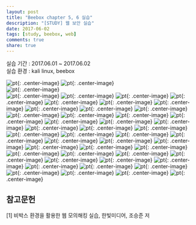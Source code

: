 ```yaml
---
layout: post
title: "Beebox chapter 5, 6 실습"
description: "[STUDY] 웹 보안 실습"
date: 2017-06-02
tags: [study, beebox, web]
comments: true
share: true
---
```



실습 기간 : 2017.06.01 ~ 2017.06.02  
실습 환경 : kali linux, beebox



![pt]({{site.url}}/img/beebox/1.png){: .center-image}
![pt]({{site.url}}/img/beebox/2.PNG){: .center-image}   
![pt]({{site.url}}/img/beebox/3.PNG){: .center-image}  
![pt]({{site.url}}/img/beebox/4.PNG){: .center-image}
![pt]({{site.url}}/img/beebox/5.PNG){: .center-image}
![pt]({{site.url}}/img/beebox/6.PNG){: .center-image}
![pt]({{site.url}}/img/beebox/7.PNG){: .center-image}
![pt]({{site.url}}/img/beebox/8.PNG){: .center-image}
![pt]({{site.url}}/img/beebox/9.PNG){: .center-image}
![pt]({{site.url}}/img/beebox/10.PNG){: .center-image}
![pt]({{site.url}}/img/beebox/11.PNG){: .center-image}
![pt]({{site.url}}/img/beebox/12.PNG){: .center-image}
![pt]({{site.url}}/img/beebox/13.PNG){: .center-image}
![pt]({{site.url}}/img/beebox/14.PNG){: .center-image}
![pt]({{site.url}}/img/beebox/15.PNG){: .center-image}
![pt]({{site.url}}/img/beebox/16.PNG){: .center-image}
![pt]({{site.url}}/img/beebox/17.PNG){: .center-image}
![pt]({{site.url}}/img/beebox/18.PNG){: .center-image}
![pt]({{site.url}}/img/beebox/19.PNG){: .center-image}
![pt]({{site.url}}/img/beebox/20.PNG){: .center-image}
![pt]({{site.url}}/img/beebox/21.PNG){: .center-image}
![pt]({{site.url}}/img/beebox/22.PNG){: .center-image}
![pt]({{site.url}}/img/beebox/23.PNG){: .center-image}
![pt]({{site.url}}/img/beebox/24.PNG){: .center-image}
![pt]({{site.url}}/img/beebox/25.PNG){: .center-image}
![pt]({{site.url}}/img/beebox/26.PNG){: .center-image}
![pt]({{site.url}}/img/beebox/27.PNG){: .center-image}
![pt]({{site.url}}/img/beebox/28.PNG){: .center-image}
![pt]({{site.url}}/img/beebox/29.PNG){: .center-image}
![pt]({{site.url}}/img/beebox/30.PNG){: .center-image}
![pt]({{site.url}}/img/beebox/31.PNG){: .center-image}
![pt]({{site.url}}/img/beebox/32.PNG){: .center-image}
![pt]({{site.url}}/img/beebox/33.PNG){: .center-image}
![pt]({{site.url}}/img/beebox/34.PNG){: .center-image}
![pt]({{site.url}}/img/beebox/35.PNG){: .center-image}
![pt]({{site.url}}/img/beebox/36.PNG){: .center-image}
![pt]({{site.url}}/img/beebox/37.PNG){: .center-image}
![pt]({{site.url}}/img/beebox/38.PNG){: .center-image}
![pt]({{site.url}}/img/beebox/39.PNG){: .center-image}
![pt]({{site.url}}/img/beebox/40.PNG){: .center-image}
![pt]({{site.url}}/img/beebox/41.PNG){: .center-image}
![pt]({{site.url}}/img/beebox/42.PNG){: .center-image}
![pt]({{site.url}}/img/beebox/43.PNG){: .center-image}
![pt]({{site.url}}/img/beebox/44.PNG){: .center-image}
![pt]({{site.url}}/img/beebox/45.PNG){: .center-image}
![pt]({{site.url}}/img/beebox/46.PNG){: .center-image}
![pt]({{site.url}}/img/beebox/47.PNG){: .center-image}



참고문헌
---

[1] 비박스 환경을 활용한 웹 모의해킹 실습, 한빛미디어, 조승준 저
